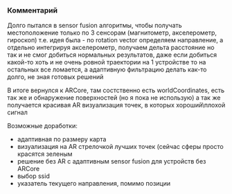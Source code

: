 ### Комментарий
Долго пытался в sensor fusion алгоритмы, чтобы получать местоположение только по 3 сенсорам (магнитометр, акселерометр, гироскоп)
т.е. идея была - по rotation vector определяем направление, а отдельно интегрируя акселерометр, получаем дельта расстояние
но так и не смог добиться нормальных результатов, даже если добиться какой-то хоть и не очень ровной траектории на 1 устройстве
то на остальных все ломается, а адаптивную фильтрацию делать как-то долго, не зная готовых решений

В итоге вернулся к ARCore, там состственно есть worldCoordinates, есть так же и обнаружение поверхностей (но я пока не использую)
а так же получается красивая AR визуализация точек, в которых хороший\плохой сигнал

Возможные доработки:
- адаптивная по размеру карта
- визуализация на AR стрелочкой лучших точек (сейчас сферы просто красятся зеленым
- решение без AR с адаптивным sensor fusion для устройств без ARCore
- выбор ssid
- указатель текущего направления, помимо позиции